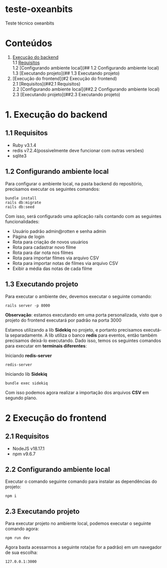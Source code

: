 # teste-oxeanbits

Teste técnico oxeanbits

# Conteúdos

1. [Execução do backend](#1-Execução-do-backend)<br>
   1.1 [Requisitos](##1.1-Requisitos)<br>
   1.2 [Configurando ambiente local](## 1.2 Configurando ambiente local)<br>
   1.3 [Executando projeto](## 1.3 Executando projeto)<br>
2. [Execução do frontend](#2 Execução do frontend)<br>
   2.1 [Requisitos](##2.1 Requisitos)<br>
   2.2 [Configurando ambiente local](##2.2 Configurando ambiente local)<br>
   2.3 [Executando projeto](##2.3 Executando projeto)<br>

# 1. Execução do backend

## 1.1 Requisitos

- Ruby v3.1.4
- redis v7.2.4(possivelmente deve funcionar com outras versões)
- sqlite3

## 1.2 Configurando ambiente local

Para configurar o ambiente local, na pasta backend do repositório, precisamos executar os seguintes comandos:

```console
bundle install
rails db:migrate
rails db:seed
```

Com isso, será configurado uma aplicação rails contando com as seguintes funcionalidades:

- Usuário padrão admin@rotten e senha admin
- Página de login
- Rota para criação de novos usuários
- Rota para cadastrar novo filme
- Rota para dar nota nos filmes
- Rota para importar filmes via arquivo CSV
- Rota para importar notas de filmes via arquivo CSV
- Exibir a média das notas de cada filme

## 1.3 Executando projeto

Para executar o ambiente dev, devemos executar o seguinte comando:

```console
rails server -p 8000
```

**Observação**: estamos executando em uma porta personalizada, visto que o projeto do frontend executará por padrão na porta 3000

Estamos utilizando a lib **Sidekiq** no projeto, e portanto precisamos executá-la separadamente. A lib utiliza o banco **redis** para eventos, então também precisamos deixá-lo executando. Dado isso, temos os seguintes comandos para executar em **terminais diferentes**:

Iniciando **redis-server**

```console
redis-server
```

Iniciando lib **Sidekiq**

```console
bundle exec sidekiq
```

Com isso podemos agora realizar a importação dos arquivos **CSV** em segundo plano.

# 2 Execução do frontend

## 2.1 Requisitos

- NodeJS v18.17.1
- npm v9.6.7

## 2.2 Configurando ambiente local

Executar o comando seguinte comando para instalar as dependências do projeto:

```console
npm i
```

## 2.3 Executando projeto

Para executar projeto no ambiente local, podemos executar o seguinte comando agora:

```console
npm run dev
```

Agora basta acessarmos a seguinte rota(se for a padrão) em um navegador de sua escolha:

`127.0.0.1:3000`
